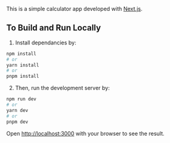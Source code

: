 This is a simple calculator app developed with [Next.js](https://nextjs.org/).

## To Build and Run Locally

1. Install dependancies by:

```bash
npm install
# or
yarn install
# or
pnpm install
```

2. Then, run the development server by:

```bash
npm run dev
# or
yarn dev
# or
pnpm dev
```

Open [http://localhost:3000](http://localhost:3000) with your browser to see the result.
